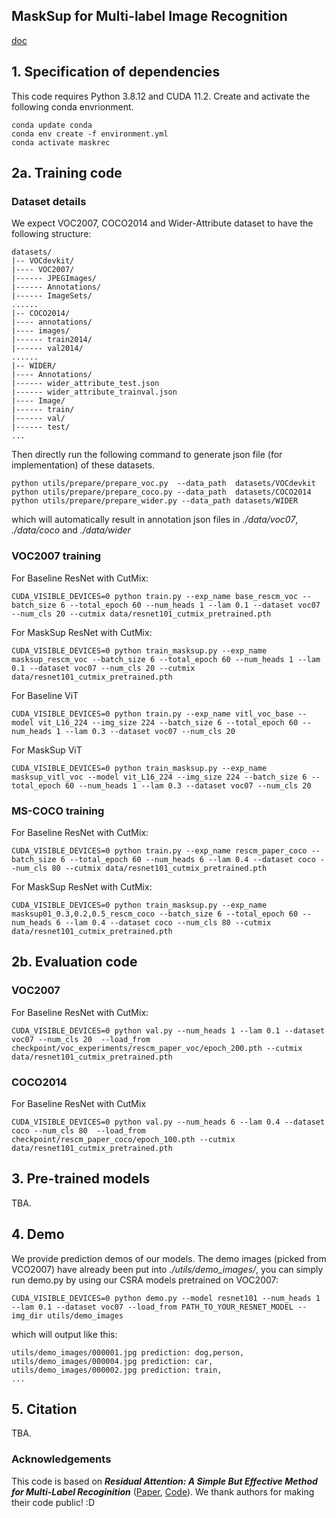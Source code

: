 ## MaskSup for Multi-label Image Recognition

[doc](https://docs.google.com/document/d/1yKBVNr90n2kipyQP4itzt3zvdUfGeSTm2qZ-MJNa8sg/edit?usp=sharing)


## 1. Specification of dependencies

This code requires Python 3.8.12 and CUDA 11.2. Create and activate the following conda envrionment.

```
conda update conda
conda env create -f environment.yml
conda activate maskrec
```

## 2a. Training code

### Dataset details
We expect VOC2007, COCO2014 and Wider-Attribute dataset to have the following structure:
```
datasets/
|-- VOCdevkit/
|---- VOC2007/
|------ JPEGImages/
|------ Annotations/
|------ ImageSets/
......
|-- COCO2014/
|---- annotations/
|---- images/
|------ train2014/
|------ val2014/
......
|-- WIDER/
|---- Annotations/
|------ wider_attribute_test.json
|------ wider_attribute_trainval.json
|---- Image/
|------ train/
|------ val/
|------ test/
...
```
Then directly run the following command to generate json file (for implementation) of these datasets.

```shell
python utils/prepare/prepare_voc.py  --data_path  datasets/VOCdevkit
python utils/prepare/prepare_coco.py --data_path  datasets/COCO2014
python utils/prepare/prepare_wider.py --data_path datasets/WIDER
```
which will automatically result in annotation json files in *./data/voc07*, *./data/coco* and *./data/wider*

### VOC2007 training

For Baseline ResNet with CutMix:

```shell
CUDA_VISIBLE_DEVICES=0 python train.py --exp_name base_rescm_voc --batch_size 6 --total_epoch 60 --num_heads 1 --lam 0.1 --dataset voc07 --num_cls 20 --cutmix data/resnet101_cutmix_pretrained.pth
```

For MaskSup ResNet with CutMix: 

```shell
CUDA_VISIBLE_DEVICES=0 python train_masksup.py --exp_name masksup_rescm_voc --batch_size 6 --total_epoch 60 --num_heads 1 --lam 0.1 --dataset voc07 --num_cls 20 --cutmix data/resnet101_cutmix_pretrained.pth
```

For Baseline ViT
```
CUDA_VISIBLE_DEVICES=0 python train.py --exp_name vitl_voc_base --model vit_L16_224 --img_size 224 --batch_size 6 --total_epoch 60 --num_heads 1 --lam 0.3 --dataset voc07 --num_cls 20
```

For MaskSup ViT
```
CUDA_VISIBLE_DEVICES=0 python train_masksup.py --exp_name masksup_vitl_voc --model vit_L16_224 --img_size 224 --batch_size 6 --total_epoch 60 --num_heads 1 --lam 0.3 --dataset voc07 --num_cls 20
```

### MS-COCO training

For Baseline ResNet with CutMix:

```shell
CUDA_VISIBLE_DEVICES=0 python train.py --exp_name rescm_paper_coco --batch_size 6 --total_epoch 60 --num_heads 6 --lam 0.4 --dataset coco --num_cls 80 --cutmix data/resnet101_cutmix_pretrained.pth
```

For MaskSup ResNet with CutMix: 

```
CUDA_VISIBLE_DEVICES=0 python train_masksup.py --exp_name masksup01_0.3,0.2,0.5_rescm_coco --batch_size 6 --total_epoch 60 --num_heads 6 --lam 0.4 --dataset coco --num_cls 80 --cutmix data/resnet101_cutmix_pretrained.pth
```

## 2b. Evaluation code

### VOC2007

For Baseline ResNet with CutMix:
```shell
CUDA_VISIBLE_DEVICES=0 python val.py --num_heads 1 --lam 0.1 --dataset voc07 --num_cls 20  --load_from checkpoint/voc_experiments/rescm_paper_voc/epoch_200.pth --cutmix data/resnet101_cutmix_pretrained.pth
```

### COCO2014

For Baseline ResNet with CutMix
```shell 
CUDA_VISIBLE_DEVICES=0 python val.py --num_heads 6 --lam 0.4 --dataset coco --num_cls 80  --load_from checkpoint/rescm_paper_coco/epoch_100.pth --cutmix data/resnet101_cutmix_pretrained.pth
```

## 3. Pre-trained models

TBA.

## 4. Demo

We provide prediction demos of our models. The demo images (picked from VCO2007) have already been put into *./utils/demo_images/*, you can simply run demo.py by using our CSRA models pretrained on VOC2007:
```shell
CUDA_VISIBLE_DEVICES=0 python demo.py --model resnet101 --num_heads 1 --lam 0.1 --dataset voc07 --load_from PATH_TO_YOUR_RESNET_MODEL --img_dir utils/demo_images
```
which will output like this:
```shell
utils/demo_images/000001.jpg prediction: dog,person,
utils/demo_images/000004.jpg prediction: car,
utils/demo_images/000002.jpg prediction: train,
...
```

## 5. Citation

TBA.

### Acknowledgements

This code is based on ***Residual Attention: A Simple But Effective Method for Multi-Label Recoginition*** ([Paper](https://arxiv.org/abs/2108.02456), [Code](https://github.com/Kevinz-code/CSRA)). We thank authors for making their code public! :D 

